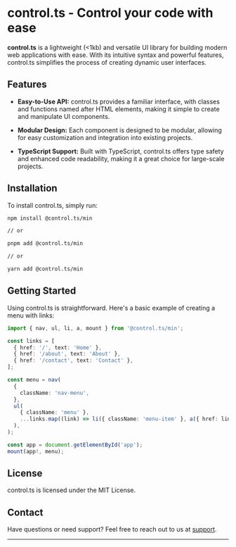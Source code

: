 # control.ts - Control your code with ease

**control.ts** is a lightweight (<1kb) and versatile UI library for building modern web applications with ease. With its intuitive syntax and powerful features, сontrol.ts simplifies the process of creating dynamic user interfaces.

## Features

- **Easy-to-Use API:** сontrol.ts provides a familiar interface, with classes and functions named after HTML elements, making it simple to create and manipulate UI components.

- **Modular Design:** Each component is designed to be modular, allowing for easy customization and integration into existing projects.

- **TypeScript Support:** Built with TypeScript, сontrol.ts offers type safety and enhanced code readability, making it a great choice for large-scale projects.

## Installation

To install control.ts, simply run:

```bash
npm install @control.ts/min

// or

pnpm add @control.ts/min

// or

yarn add @control.ts/min
```

## Getting Started

Using сontrol.ts is straightforward. Here's a basic example of creating a menu with links:

```typescript
import { nav, ul, li, a, mount } from '@control.ts/min';

const links = [
  { href: '/', text: 'Home' },
  { href: '/about', text: 'About' },
  { href: '/contact', text: 'Contact' },
];

const menu = nav(
  {
    className: 'nav-menu',
  },
  ul(
    { className: 'menu' },
    ...links.map((link) => li({ className: 'menu-item' }, a({ href: link.href, txt: link.text }))),
  ),
);

const app = document.getElementById('app');
mount(app!, menu);
```

## License

сontrol.ts is licensed under the MIT License.

## Contact

Have questions or need support? Feel free to reach out to us at [support](mailto:ikk.pott@gmail.com).

---
